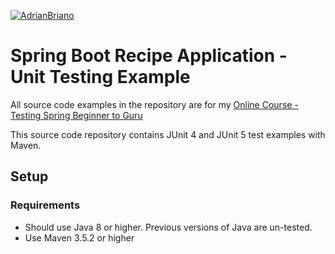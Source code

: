 [![AdrianBriano](https://circleci.com/gh/AdrianBriano/SpringTDD/tree/spring-boot-testing.svg?style=svg)](https://app.circleci.com/pipelines/github/AdrianBriano/SpringTDD)

# Spring Boot Recipe Application - Unit Testing Example

All source code examples in the repository are for my [Online Course - Testing Spring Beginner to Guru](https://www.udemy.com/testing-spring-boot-beginner-to-guru/?couponCode=GITHUB_REPO)

This source code repository contains JUnit 4 and JUnit 5 test examples with Maven.

## Setup

### Requirements
* Should use Java 8 or higher. Previous versions of Java are un-tested.
* Use Maven 3.5.2 or higher

